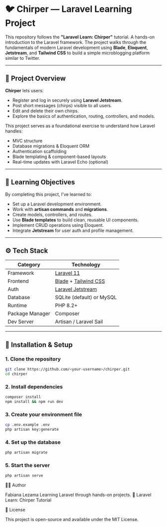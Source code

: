 # 🐦 Chirper — Laravel Learning Project

This repository follows the **"Laravel Learn: Chirper"** tutorial. A hands-on introduction to the Laravel framework. The project walks through the fundamentals of modern Laravel development using **Blade**, **Eloquent**, **Jetstream**, and **Tailwind CSS** to build a simple microblogging platform similar to Twitter.

---

## 🚀 Project Overview

**Chirper** lets users:
- Register and log in securely using **Laravel Jetstream**.
- Post short messages (chirps) visible to all users.
- Edit and delete their own chirps.
- Explore the basics of authentication, routing, controllers, and models.

This project serves as a foundational exercise to understand how Laravel handles:
- MVC structure  
- Database migrations & Eloquent ORM  
- Authentication scaffolding  
- Blade templating & component-based layouts  
- Real-time updates with Laravel Echo (optional)  

---

## 🧠 Learning Objectives

By completing this project, I've learned to:
- Set up a Laravel development environment.
- Work with **artisan commands** and **migrations**.
- Create models, controllers, and routes.
- Use **Blade templates** to build clean, reusable UI components.
- Implement CRUD operations using Eloquent.
- Integrate **Jetstream** for user auth and profile management.

---

## ⚙️ Tech Stack

| Category | Technology |
|-----------|-------------|
| Framework | [Laravel 11](https://laravel.com/) |
| Frontend | [Blade](https://laravel.com/docs/blade) + [Tailwind CSS](https://tailwindcss.com/) |
| Auth | [Laravel Jetstream](https://jetstream.laravel.com/) |
| Database | SQLite (default) or MySQL |
| Runtime | PHP 8.2+ |
| Package Manager | Composer |
| Dev Server | Artisan / Laravel Sail |

---

## 🧩 Installation & Setup

### 1. Clone the repository
```bash
git clone https://github.com/<your-username>/chirper.git
cd chirper
```

### 2. Install dependencies
```bash
composer install
npm install && npm run dev
```

### 3. Create your environment file
```bash
cp .env.example .env
php artisan key:generate
```

### 4. Set up the database
```bash
php artisan migrate
```

### 5. Start the server
```bash
php artisan serve
```

🧑‍💻 Author

Fabiana Lezama
Learning Laravel through hands-on projects.
📍 Laravel Learn: Chirper Tutorial

📜 License

This project is open-source and available under the MIT License.
